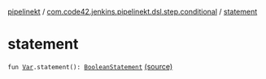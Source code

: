 [pipelinekt](../index.md) / [com.code42.jenkins.pipelinekt.dsl.step.conditional](index.md) / [statement](./statement.md)

# statement

`fun `[`Var`](../com.code42.jenkins.pipelinekt.core.vars/-var/index.md)`.statement(): `[`BooleanStatement`](../com.code42.jenkins.pipelinekt.core.conditional/-boolean-statement/index.md) [(source)](https://github.com/code42/pipelinekt/tree/master/dsl/src/main/kotlin/com/code42/jenkins/pipelinekt/dsl/step/conditional/BooleanStatementDsl.kt#L73)